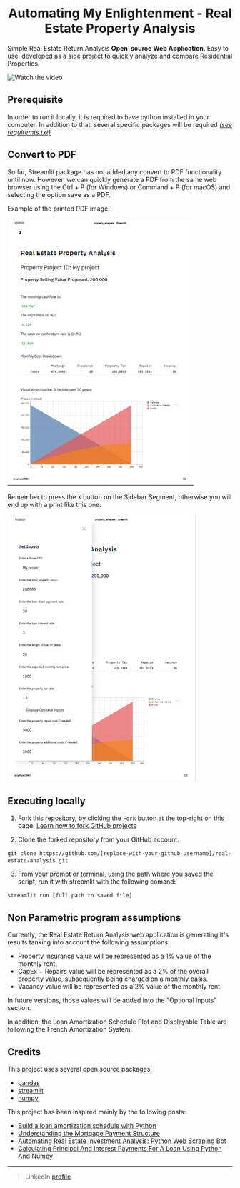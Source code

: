 <h1 align="center">
  <br>
  Automating My Enlightenment - Real Estate Property Analysis
  <br>
</h1>

Simple Real Estate Return Analysis **Open-source Web Application**. Easy to use, developed as a side project to quickly analyze and compare Residential Properties. 


![Watch the video](/markdown/property_analysis_demo_intro.gif)


## Prerequisite

In order to run it locally, it is required to have python installed in your computer. In addition to that, several specific packages will be required  [_(see requiremts.txt)_](https://github.com/crankstorn/real-estate-analysis/blob/main/requirements.txt)


## Convert to PDF

So far, Streamlit package has not added any convert to PDF functionality until now. However, we can quickly generate a PDF from the same web browser using the Ctrl + P (for Windows) or Command + P (for macOS) and selecting the option save as a PDF.

Example of the printed PDF image:

![Good PDF print](/markdown/property_analysis_demo.PNG)




Remember to press the `X` button on the Sidebar Segment, otherwise you will end up with a print like this one:

![Bad PDF print](/markdown/property_analysis_demo_fail.PNG)


## Executing locally

1. Fork this repository, by clicking the `Fork` button at the top-right on this page.
[Learn how to fork GitHub projects](https://guides.github.com/activities/forking/)

2. Clone the forked repository from your GitHub account.
```
git clone https://github.com/[replace-with-your-github-username]/real-estate-analysis.git
```

3. From your prompt or terminal, using the path where you saved the script, run it with streamlit with the following comand:
```
streamlit run [full path to saved file]
```

## Non Parametric program assumptions

Currently, the Real Estate Return Analysis web application is generating it's results tanking into account the following assumptions:
* Property insurance value will be represented as a 1% value of the monthly rent.
* CapEx + Repairs value will be represented as a 2% of the overall property value, subsequently being charged on a monthly basis.
* Vacancy value will be represented as a 2% value of the monthly rent.

In future versions, those values will be added into the "Optional inputs" section.

In addition, the Loan Amortization Schedule Plot and Displayable Table are following the French Amortization System. 

## Credits

This project uses several open source packages:

- [pandas](https://pandas.pydata.org/)
- [streamlit](https://www.streamlit.io/)
- [numpy](https://numpy.org/)

This project has been inspired mainly by the following posts:
- [Build a loan amortization schedule with Python](https://www.christopheryee.org/blog/build-a-loan-amortization-schedule-with-python/)
- [Understanding the Mortgage Payment Structure](https://www.investopedia.com/mortgage/mortgage-rates/payment-structure/)
- [Automating Real Estate Investment Analysis: Python Web Scraping Bot](https://towardsdatascience.com/automating-real-estate-investment-analysis-d2b07395833b)
- [Calculating Principal And Interest Payments For A Loan Using Python And Numpy](https://pythontic.com/finance/numpy/ppmt%20and%20ipmt)

---

> LinkedIn [profile](https://www.linkedin.com/in/carlos-ramirez-hernandez/)<br>
